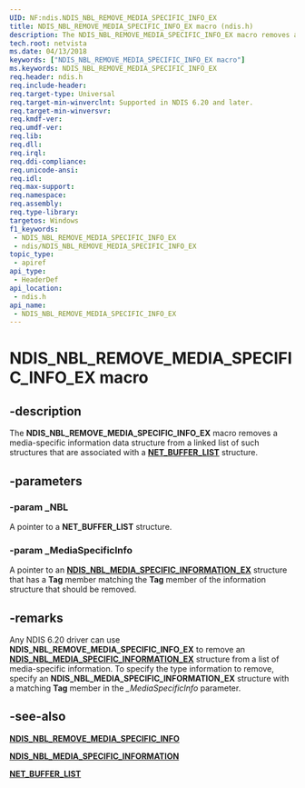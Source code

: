 ```yaml
---
UID: NF:ndis.NDIS_NBL_REMOVE_MEDIA_SPECIFIC_INFO_EX
title: NDIS_NBL_REMOVE_MEDIA_SPECIFIC_INFO_EX macro (ndis.h)
description: The NDIS_NBL_REMOVE_MEDIA_SPECIFIC_INFO_EX macro removes a media-specific information data structure from a linked list of such structures that are associated with a NET_BUFFER_LIST structure.
tech.root: netvista
ms.date: 04/13/2018
keywords: ["NDIS_NBL_REMOVE_MEDIA_SPECIFIC_INFO_EX macro"]
ms.keywords: NDIS_NBL_REMOVE_MEDIA_SPECIFIC_INFO_EX
req.header: ndis.h
req.include-header: 
req.target-type: Universal
req.target-min-winverclnt: Supported in NDIS 6.20 and later.
req.target-min-winversvr: 
req.kmdf-ver: 
req.umdf-ver: 
req.lib: 
req.dll: 
req.irql: 
req.ddi-compliance: 
req.unicode-ansi: 
req.idl: 
req.max-support: 
req.namespace: 
req.assembly: 
req.type-library: 
targetos: Windows
f1_keywords:
 - NDIS_NBL_REMOVE_MEDIA_SPECIFIC_INFO_EX
 - ndis/NDIS_NBL_REMOVE_MEDIA_SPECIFIC_INFO_EX
topic_type:
 - apiref
api_type:
 - HeaderDef
api_location:
 - ndis.h
api_name:
 - NDIS_NBL_REMOVE_MEDIA_SPECIFIC_INFO_EX
---
```


# NDIS_NBL_REMOVE_MEDIA_SPECIFIC_INFO_EX macro


## -description

The **NDIS_NBL_REMOVE_MEDIA_SPECIFIC_INFO_EX** macro removes a media-specific information data structure from a linked list of such structures that are associated with a [**NET_BUFFER_LIST**](../nbl/ns-nbl-net_buffer_list.md) structure.

## -parameters

### -param _NBL

A pointer to a **NET_BUFFER_LIST** structure.

### -param _MediaSpecificInfo

A pointer to an [**NDIS_NBL_MEDIA_SPECIFIC_INFORMATION_EX**](ns-ndis-_ndis_nbl_media_specific_information_ex.md) structure that has a **Tag** member matching the **Tag** member of the information structure that should be removed.

## -remarks

Any NDIS 6.20 driver can use **NDIS_NBL_REMOVE_MEDIA_SPECIFIC_INFO_EX** to remove an [**NDIS_NBL_MEDIA_SPECIFIC_INFORMATION_EX**](ns-ndis-_ndis_nbl_media_specific_information_ex.md) structure from a list of media-specific information. To specify the type information to remove, specify an **NDIS_NBL_MEDIA_SPECIFIC_INFORMATION_EX** structure with a matching **Tag** member in the *\_MediaSpecificInfo* parameter.

## -see-also

[**NDIS_NBL_REMOVE_MEDIA_SPECIFIC_INFO**](nf-ndis-ndis_nbl_get_media_specific_info.md)

[**NDIS_NBL_MEDIA_SPECIFIC_INFORMATION**](ns-ndis-_ndis_nbl_media_specific_information_ex.md)

[**NET_BUFFER_LIST**](../nbl/ns-nbl-net_buffer_list.md)

